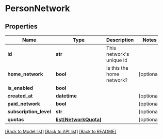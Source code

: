 # PersonNetwork

## Properties
Name | Type | Description | Notes
------------ | ------------- | ------------- | -------------
**id** | **str** | This network&#x27;s unique id | 
**home_network** | **bool** | Is this the home network? | [optional] 
**is_enabled** | **bool** |  | 
**created_at** | **datetime** |  | [optional] 
**paid_network** | **bool** |  | [optional] 
**subscription_level** | **str** |  | [optional] 
**quotas** | [**list[NetworkQuota]**](NetworkQuota.md) |  | [optional] 

[[Back to Model list]](../README.md#documentation-for-models) [[Back to API list]](../README.md#documentation-for-api-endpoints) [[Back to README]](../README.md)


